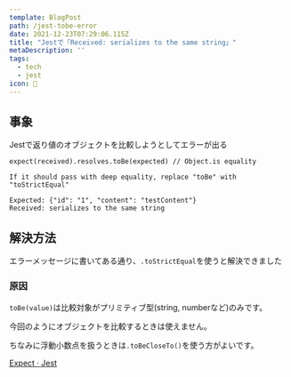 ```yaml
---
template: BlogPost
path: /jest-tobe-error
date: 2021-12-23T07:29:06.115Z
title: "Jestで「Received: serializes to the same string」"
metaDescription: ''
tags:
  - tech
  - jest
icon: 👠
---
```

## 事象

Jestで返り値のオブジェクトを比較しようとしてエラーが出る

```
expect(received).resolves.toBe(expected) // Object.is equality

If it should pass with deep equality, replace "toBe" with "toStrictEqual"

Expected: {"id": "1", "content": "testContent"}
Received: serializes to the same string
```

## 解決方法

エラーメッセージに書いてある通り、`.toStrictEqual`を使うと解決できました


### 原因

`toBe(value)`は比較対象がプリミティブ型(string, numberなど)のみです。

今回のようにオブジェクトを比較するときは使えません。

ちなみに浮動小数点を扱うときは`.toBeCloseTo()`を使う方がよいです。

[Expect · Jest](https://jestjs.io/ja/docs/expect#tobevalue)
